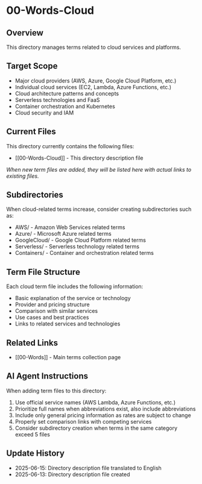# 00-Words-Cloud

## Overview

This directory manages terms related to cloud services and platforms.

## Target Scope

- Major cloud providers (AWS, Azure, Google Cloud Platform, etc.)
- Individual cloud services (EC2, Lambda, Azure Functions, etc.)
- Cloud architecture patterns and concepts
- Serverless technologies and FaaS
- Container orchestration and Kubernetes
- Cloud security and IAM

## Current Files

This directory currently contains the following files:

- [[00-Words-Cloud]] - This directory description file

_When new term files are added, they will be listed here with actual links to existing files._

## Subdirectories

When cloud-related terms increase, consider creating subdirectories such as:

- AWS/ - Amazon Web Services related terms
- Azure/ - Microsoft Azure related terms
- GoogleCloud/ - Google Cloud Platform related terms
- Serverless/ - Serverless technology related terms
- Containers/ - Container and orchestration related terms

## Term File Structure

Each cloud term file includes the following information:

- Basic explanation of the service or technology
- Provider and pricing structure
- Comparison with similar services
- Use cases and best practices
- Links to related services and technologies

## Related Links

- [[00-Words]] - Main terms collection page

## AI Agent Instructions

When adding term files to this directory:

1. Use official service names (AWS Lambda, Azure Functions, etc.)
2. Prioritize full names when abbreviations exist, also include abbreviations
3. Include only general pricing information as rates are subject to change
4. Properly set comparison links with competing services
5. Consider subdirectory creation when terms in the same category exceed 5 files

## Update History

- 2025-06-15: Directory description file translated to English
- 2025-06-13: Directory description file created
